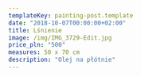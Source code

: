 ```yaml
---
templateKey: painting-post.template
date: "2018-10-07T00:00:00+02:00"
title: Lśnienie
image: /img/IMG_3729-Edit.jpg
price_pln: "500"
measures: 50 x 70 cm
description: "Olej na płótnie"
---
```

